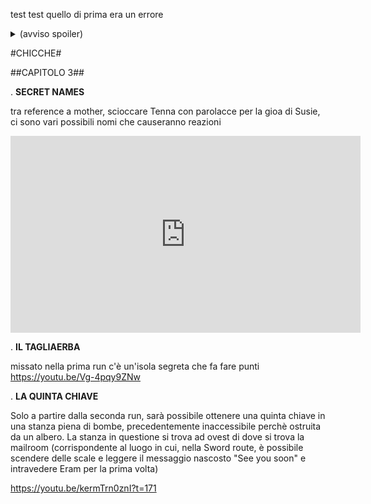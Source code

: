 test test
quello di prima era un errore

<details> 
  <summary>(avviso spoiler)</summary>
  <img src="../assets/img/kris_wiki.png" /> 

</details>

#CHICCHE#

##CAPITOLO 3##

. **SECRET NAMES** 

  tra reference a mother, scioccare Tenna con parolacce per la gioa di Susie, ci sono vari possibili nomi che causeranno reazioni
  <iframe width="560" height="315" src="https://www.youtube-nocookie.com/embed/qZh6yj0zY3w?si=TGBRHF6XZDpTuc8h" title="YouTube video player" frameborder="0" allow="accelerometer; autoplay; clipboard-write; encrypted-media; gyroscope; picture-in-picture; web-share" referrerpolicy="strict-origin-when-cross-origin" allowfullscreen></iframe>

. **IL TAGLIAERBA**

  missato nella prima run c'è un'isola segreta che fa fare punti
  https://youtu.be/Vg-4pqy9ZNw

. **LA QUINTA CHIAVE**

  Solo a partire dalla seconda run, sarà possibile ottenere una quinta chiave in una stanza piena di bombe, precedentemente inaccessibile perchè ostruita da un albero. La stanza in questione si trova ad ovest di dove si trova la mailroom (corrispondente al luogo in cui, nella Sword route, è possibile scendere delle scale e leggere il messaggio nascosto "See you soon" e intravedere Eram per la prima volta) 

  https://youtu.be/kermTrn0znI?t=171
